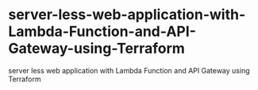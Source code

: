 # server-less-web-application-with-Lambda-Function-and-API-Gateway-using-Terraform
server less web application with Lambda Function and API Gateway using Terraform
